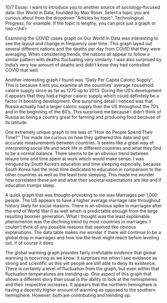 <h> 10/7 Essay: I want to introduce you to another source of sociology-focused data: Our World in Data, founded by Max Roser.
Select a topic you are curious about from the dropdown "Articles by topic". Technological Progress, for example. If the topic is lengthy, you can pick just a graph or two.<\h4>

Examining the COVID cases graph on Our World In Data was interesting to see the layout and change in frequency over time. This graph layed out several different nations and the deaths per day from COVID that they were averaging. When considering trends, the nations all appear to follow a similar pattern with deaths fluctuating very similarly. I was also surprised by India’s very low amount of deaths and didn’t know they had controlled COVID that well. 

Another interesting graph I found was “Daily Per Capita Caloric Supply”. This is because it lets you examine all the countries' average household calorie supply since as far as 1270 up to 2013. During the US’s development it appears that they had a higher caloric supply which could definitely be a factor in boosting development. One surprising detail I noticed was that Russia actually had a larger caloric supply than the US throughout the 70’s and in the beginning of the 80’s. This surprised me because I didn’t think of Russia as being a country great for farming and producing food because of its latitude. 

One extremely unique graph to me was of “How do People Spend Their Time?” This made me curious on how they gathered this data and got accurate measurements between countries. It seems like a great way of interpreting social life and work life in different countries and what they find to be a normal balance. There seems to be an obvious trend between leisure time and time spent at work which would make sense. I was intrigued by South Korea’s education and time sleeping especially, because South Korea had the most time dedicated to education in comparison to the other countries as well as the least time sleeping. This made me wonder how correlated these are and what their societal expectations are like and if education trumps sleep. 

A quick graph that was thought-provoking to me was Marriages per 1,000 people. The US appears to have a higher average marriage rate throughout history likely for social reasons. There is an obvious spike in marriages after the end of World War II as well which is predictable enough from the large resulting boomer generation. What I thought was the least explainable phenomenon was the declining trend by most countries in marriages. I couldn’t think of any possible reasons that seemed like obvious explanations. The data table makes me wonder if there will continue to be a global drop in marriages and how low the level might reach before leveling out, if of course it does. 

The global warming graph provides fairly irrefutable evidence that global warming is occurring as we know. It surprises me when I see evidence as strong and scientific as this yet people are still able to deny its existence. There is certainly a level of fluctuation from the graph, but even within that fluctuation temperatures are trending up. One aspect of this graph that shows a different story than usual is the ability to look at the hemispheres and their respective increases. It appears that the northern hemisphere is having a decently higher amount of warming as opposed to the southern hemisphere. However, both are contributing and trending up. 
